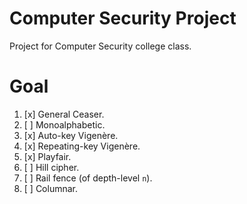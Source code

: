 # Computer Security Project
Project for Computer Security college class.

# Goal
1. [x] General Ceaser.
2. [ ] Monoalphabetic.
3. [x] Auto-key Vigenère.
4. [x] Repeating-key Vigenère.
5. [x] Playfair.
6. [ ] Hill cipher.
7. [ ] Rail fence (of depth-level `n`).
8. [ ] Columnar.
